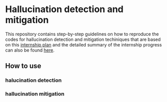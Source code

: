 # Hallucination detection and mitigation
This repository contains step-by-step guidelines on how to reproduce the codes for hallucination detection and mitigation techiniques that are based on this [internship plan](https://docs.google.com/document/d/1VGA763JBhVghCJYH2LNtkqBc3Wg9Msl4E_SLXV8ZtXA/edit) and the detailed summary of the internship progress can also be found [here](https://docs.google.com/document/d/1gg0HHv-YTs-MRpxZrei0oECJih0tg4129-9p721cONs/edit#). 

## How to use
### halucination detection
### hallucination mitigation

